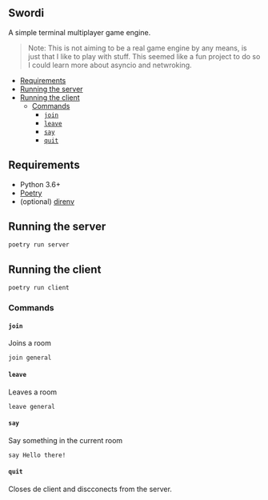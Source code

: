 Swordi
-

A simple terminal multiplayer game engine.

> Note: This is not aiming to be a real game engine by any means, is just that I like to play with stuff.
> This seemed like a fun project to do so I could learn more about asyncio and netwroking.

- [Requirements](#requirements)
- [Running the server](#running-the-server)
- [Running the client](#running-the-client)
  - [Commands](#commands)
    - [`join`](#join)
    - [`leave`](#leave)
    - [`say`](#say)
    - [`quit`](#quit)

## Requirements

- Python 3.6+
- [Poetry](https://github.com/sdispater/poetry)
- (optional) [direnv](https://github.com/direnv/direnv)

## Running the server

```
poetry run server
```

## Running the client

```
poetry run client
```

### Commands

#### `join`

Joins a room

```
join general
```

#### `leave`

Leaves a room

```
leave general
```

#### `say`

Say something in the current room

```
say Hello there!
```

#### `quit`

Closes de client and discconects from the server.
